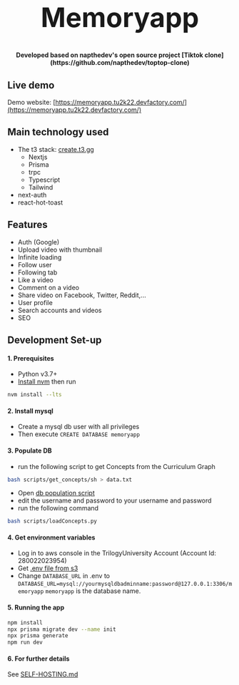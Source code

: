 <h1 align="center" style="font-size: 60px">Memoryapp</h1>

<p align="center"><strong>Developed based on napthedev's open source project [Tiktok clone](https://github.com/napthedev/toptop-clone)</strong></p>

## Live demo

Demo website: [https://memoryapp.tu2k22.devfactory.com/](https://memoryapp.tu2k22.devfactory.com/)
## Main technology used

- The t3 stack: [create.t3.gg](https://create.t3.gg/)
  - Nextjs
  - Prisma
  - trpc
  - Typescript
  - Tailwind
- next-auth
- react-hot-toast

## Features

- Auth (Google)
- Upload video with thumbnail
- Infinite loading
- Follow user
- Following tab
- Like a video
- Comment on a video
- Share video on Facebook, Twitter, Reddit,...
- User profile
- Search accounts and videos
- SEO

## Development Set-up

#### 1. Prerequisites
- Python v3.7+
- [Install nvm](https://www.freecodecamp.org/news/node-version-manager-nvm-install-guide/) then run
```bash
nvm install --lts
```
#### 2. Install mysql
- Create a mysql db user with all privileges
- Then execute `CREATE DATABASE memoryapp`
#### 3. Populate DB
- run the following script to get Concepts from the Curriculum Graph
```bash
bash scripts/get_concepts/sh > data.txt
```
- Open [db population script](./scripts/loadConcepts.py)
- edit the username and password to your username and password
- run the following command
```bash
bash scripts/loadConcepts.py
```
#### 4. Get environment variables
- Log in to aws console in the TrilogyUniversity Account (Account Id: 280022023954)
- Get [.env file from s3](https://s3.console.aws.amazon.com/s3/upload/tu2k22-memoryapp)
- Change `DATABASE_URL` in .env to `DATABASE_URL=mysql://yourmysqldbadminname:password@127.0.0.1:3306/memoryapp`
`memoryapp` is the database name.

#### 5. Running the app

```bash
npm install
npx prisma migrate dev --name init
npx prisma generate
npm run dev
```

#### 6. For further details
See [SELF-HOSTING.md](/SELF-HOSTING.md)
